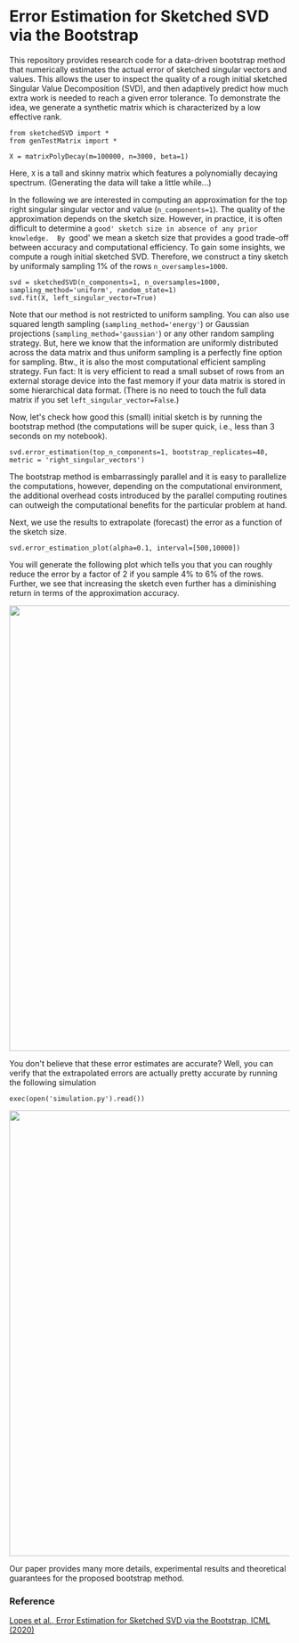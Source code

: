 # Error Estimation for Sketched SVD via the Bootstrap

This repository provides research code for a data-driven bootstrap method that numerically estimates the actual error of sketched singular vectors and values.
This allows the user to inspect the quality of a rough initial sketched Singular Value Decomposition (SVD), and then adaptively predict how much extra work is needed to reach a given error tolerance. 
To demonstrate the idea, we generate a synthetic matrix which is characterized by a low effective rank.
```
from sketchedSVD import *
from genTestMatrix import *         

X = matrixPolyDecay(m=100000, n=3000, beta=1)    
``` 
Here, `X` is a tall and skinny matrix which features a polynomially decaying spectrum. (Generating the data will take a little while...)

In the following we are interested in computing an approximation for the top right singular singular vector and value (`n_components=1`). The quality of the approximation depends on the sketch size. However, in practice, it is often difficult to determine a `good' sketch size in absence of any prior knowledge. 
By `good' we mean a sketch size that provides a good trade-off between accuracy and computational efficiency. 
To gain some insights, we compute a rough initial sketched SVD. Therefore, we construct a tiny sketch by uniformaly sampling 1% of the rows `n_oversamples=1000`.
```
svd = sketchedSVD(n_components=1, n_oversamples=1000, sampling_method='uniform', random_state=1)
svd.fit(X, left_singular_vector=True)
``` 
Note that our method is not restricted to uniform sampling. You can also use squared length sampling (`sampling_method='energy'`) or Gaussian projections (`sampling_method='gaussian'`) or any other random sampling strategy.
But, here we know that the information are uniformly distributed across the data matrix and thus uniform sampling is a perfectly fine option for sampling. Btw., it is also the most computational efficient sampling strategy. Fun fact: It is very efficient to read a small subset of rows from an external storage device into the fast memory if your data matrix is stored in some hierarchical data format. (There is no need to touch the full data matrix if you set `left_singular_vector=False`.)

Now, let's check how good this (small) initial sketch is by running the bootstrap method (the computations will be super quick, i.e., less than 3 seconds on my notebook).
```
svd.error_estimation(top_n_components=1, bootstrap_replicates=40, metric = 'right_singular_vectors')
```
The bootstrap method is embarrassingly parallel and it is easy to parallelize the computations, however, depending on the computational environment, the additional overhead costs introduced by the parallel computing routines can outweigh the computational benefits for the particular problem at hand.

Next, we use the results to extrapolate (forecast) the error as a function of the sketch size.
```
svd.error_estimation_plot(alpha=0.1, interval=[500,10000])

```
You will generate the following plot which tells you that you can roughly reduce the error by a factor of 2 if you sample 4% to 6% of the rows. 
Further, we see that increasing the sketch even further has a diminishing return in terms of the approximation accuracy.  

<img src="https://github.com/erichson/bootstrappedSVD/blob/master/plots/eestimate.png" width="800">


You don't believe that these error estimates are accurate? Well, you can verify that the extrapolated errors are actually pretty accurate by running the following simulation
```
exec(open('simulation.py').read())
```
<img src="https://github.com/erichson/bootstrappedSVD/blob/master/plots/simulation.png" width="800">

Our paper provides many more details, experimental results and theoretical guarantees for the proposed bootstrap method.


### Reference
[Lopes et al., Error Estimation for Sketched SVD via the Bootstrap, ICML (2020)](https://arxiv.org/pdf/2003.04937.pdf)


